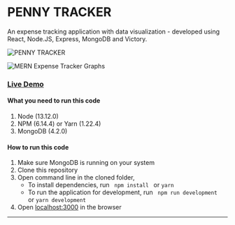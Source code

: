# PENNY TRACKER

An expense tracking application with data visualization - developed using React, Node.JS, Express, MongoDB and Victory.

![PENNY TRACKER](https://mernbook.s3.amazonaws.com/git+/expensetracker.png "PENNY TRACKER")

![MERN Expense Tracker Graphs](https://mernbook.s3.amazonaws.com/git+/graphs.png "PENNY TRACKER")

### [Live Demo](http://expensetracker.mernbook.com/ "MERN Expense Tracker")

#### What you need to run this code
1. Node (13.12.0)
2. NPM (6.14.4) or Yarn (1.22.4)
3. MongoDB (4.2.0)

####  How to run this code
1. Make sure MongoDB is running on your system
2. Clone this repository
3. Open command line in the cloned folder,
   - To install dependencies, run ```  npm install  ``` or ``` yarn ```
   - To run the application for development, run ```  npm run development  ``` or ``` yarn development ```
4. Open [localhost:3000](http://localhost:3000/) in the browser
----
